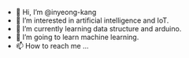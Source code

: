 - 👋 Hi, I’m @inyeong-kang
- 👀 I’m interested in artificial intelligence and IoT.
- 🌱 I’m currently learning data structure and arduino.
- 💞️ I’m going to learn machine learning.
- 📫 How to reach me ...

<!---
inyeong-kang/inyeong-kang is a ✨ special ✨ repository because its `README.md` (this file) appears on your GitHub profile.
You can click the Preview link to take a look at your changes.
--->

